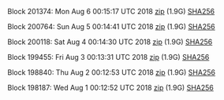 Block 201374: Mon Aug  6 00:15:17 UTC 2018 [zip](https://dash-bootstrap.ams3.digitaloceanspaces.com/testnet/2018-08-06/bootstrap.dat.zip) (1.9G) [SHA256](https://dash-bootstrap.ams3.digitaloceanspaces.com/testnet/2018-08-06/sha256.txt)

Block 200764: Sun Aug  5 00:14:41 UTC 2018 [zip](https://dash-bootstrap.ams3.digitaloceanspaces.com/testnet/2018-08-05/bootstrap.dat.zip) (1.9G) [SHA256](https://dash-bootstrap.ams3.digitaloceanspaces.com/testnet/2018-08-05/sha256.txt)

Block 200118: Sat Aug  4 00:14:30 UTC 2018 [zip](https://dash-bootstrap.ams3.digitaloceanspaces.com/testnet/2018-08-04/bootstrap.dat.zip) (1.9G) [SHA256](https://dash-bootstrap.ams3.digitaloceanspaces.com/testnet/2018-08-04/sha256.txt)

Block 199455: Fri Aug  3 00:13:31 UTC 2018 [zip](https://dash-bootstrap.ams3.digitaloceanspaces.com/testnet/2018-08-03/bootstrap.dat.zip) (1.9G) [SHA256](https://dash-bootstrap.ams3.digitaloceanspaces.com/testnet/2018-08-03/sha256.txt)

Block 198840: Thu Aug  2 00:12:53 UTC 2018 [zip](https://dash-bootstrap.ams3.digitaloceanspaces.com/testnet/2018-08-02/bootstrap.dat.zip) (1.9G) [SHA256](https://dash-bootstrap.ams3.digitaloceanspaces.com/testnet/2018-08-02/sha256.txt)

Block 198187: Wed Aug  1 00:12:52 UTC 2018 [zip](https://dash-bootstrap.ams3.digitaloceanspaces.com/testnet/2018-08-01/bootstrap.dat.zip) (1.9G) [SHA256](https://dash-bootstrap.ams3.digitaloceanspaces.com/testnet/2018-08-01/sha256.txt)
